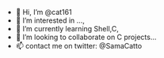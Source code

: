 - 👋 Hi, I’m @cat161
- 👀 I’m interested in ...,
- 🌱 I’m currently learning Shell,C,
- 💞️ I’m looking to collaborate on C projects...
- 📫 contact me on twitter: @SamaCatto

<!---
cat161/cat161 is a ✨ special ✨ repository because its `README.md` (this file) appears on your GitHub profile.
You can click the Preview link to take a look at your changes.
--->
